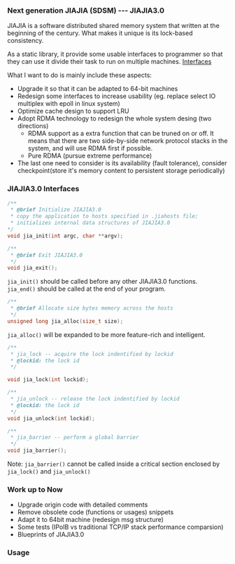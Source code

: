 ### Next generation JIAJIA (SDSM) --- JIAJIA3.0
JIAJIA is a software distributed shared memory system that written at the beginning of the century. What makes it unique is its lock-based consistency.

As a static library, it provide some usable interfaces to programmer so that they can use it divide their task to run on multiple machines. [Interfaces](#jiajia30-interfaces)

What I want to do is mainly include these aspects:

- Upgrade it so that it can be adapted to 64-bit machines
- Redesign some interfaces to increase usability (eg. replace select IO multiplex with epoll in linux system)
- Optimize cache design to support LRU
- Adopt RDMA technology to redesign the whole system desing (two directions)
  - RDMA support as a extra function that can be truned on or off. It means that there are two side-by-side network protocol stacks in the system, and will use RDMA first if possible.
  - Pure RDMA (pursue extreme performance)
- The last one need to consider is its availability (fault tolerance), consider checkpoint(store it's memory content to persistent storage periodically)

### JIAJIA3.0 Interfaces
```c
/**
 * @brief Initialize JIAJIA3.0
 * copy the application to hosts specified in .jiahosts file; 
 * initializes internal data structures of JIAJIA3.0
*/
void jia_init(int argc, char **argv);

/**
 * @brief Exit JIAJIA3.0
 */
void jia_exit();
```
`jia_init()` should be called before any other JIAJIA3.0 functions. \
`jia_end()` should be called at the end of your program.
```c
/**
 * @brief Allocate size bytes memory across the hosts
 */
unsigned long jia_alloc(size_t size);

```
`jia_alloc()` will be expanded to be more feature-rich and intelligent.

```c
/**
 * jia_lock -- acquire the lock indentified by lockid
 * @lockid: the lock id
 */

void jia_lock(int lockid);
```

```c
/**
 * jia_unlock -- release the lock indentified by lockid
 * @lockid: the lock id
 */
void jia_unlock(int lockid);
```

```c
/**
 * jia_barrier -- perform a global barrier
 */
void jia_barrier();
```
Note: `jia_barrier()` cannot be called inside a critical section enclosed by `jia_lock()` and `jia_unlock()`

### Work up to Now
- Upgrade origin code with detailed comments
- Remove obsolete code (functions or usages) snippets
- Adapt it to 64bit machine (redesign msg structure)
- Some tests (IPoIB vs traditional TCP/IP stack performance comparsion)
- Blueprints of JIAJIA3.0

### Usage